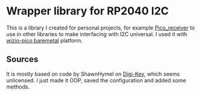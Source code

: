 # Wrapper library for RP2040 I2C

This is a library I created for personal projects, for example [Pico_receiver](https://github.com/skylordants/Pico_receiver) to use in other libraries to make interfacing with I2C universal. I used it with [wizio-pico baremetal](https://github.com/Wiz-IO/wizio-pico) platform.

## Sources
It is mostly based on code by ShawnHymel on [Digi-Key](https://www.digikey.ee/en/maker/projects/raspberry-pi-pico-rp2040-i2c-example-with-micropython-and-cc/47d0c922b79342779cdbd4b37b7eb7e2), which seems unlicensed. I just made it OOP, saved the configuration and added some methods.
